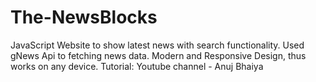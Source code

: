 # The-NewsBlocks

JavaScript Website to show latest news with search functionality.
Used gNews Api to fetching news data.
Modern and Responsive Design, thus works on any device.
Tutorial: Youtube channel - Anuj Bhaiya

